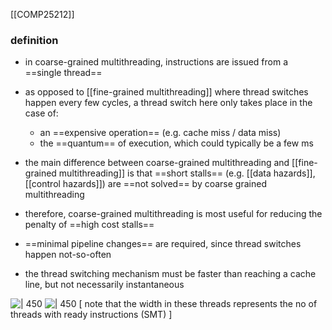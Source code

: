 [[COMP25212]]

### definition
- in coarse-grained multithreading, instructions are issued from a ==single thread==
- as opposed to [[fine-grained multithreading]] where thread switches happen every few cycles, a thread switch here only takes place in the case of:
	- an ==expensive operation== (e.g. cache miss / data miss)
	- the ==quantum== of execution, which could typically be a few ms

- the main difference between coarse-grained multithreading and [[fine-grained multithreading]] is that ==short stalls== (e.g. [[data hazards]], [[control hazards]]) are ==not solved== by coarse grained multithreading
- therefore, coarse-grained multithreading is most useful for reducing the penalty of ==high cost stalls==
- ==minimal pipeline changes== are required, since thread switches happen not-so-often
- the thread switching mechanism must be faster than reaching a cache line, but not necessarily instantaneous

![ | 450 ](https://i.imgur.com/y5Cpz3U.png)
![ | 450](https://i.imgur.com/jWbtSL7.png)
[ note that the width in these threads represents the no of threads with ready instructions (SMT) ]